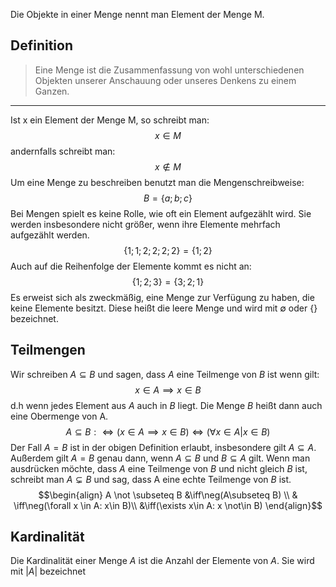 Die Objekte in einer Menge nennt man Element der Menge M.

## Definition
> Eine Menge ist die Zusammenfassung von wohl unterschiedenen Objekten unserer Anschauung oder unseres Denkens zu einem Ganzen.
---

Ist x ein Element der Menge M, so schreibt man:
$$x \in M$$
andernfalls schreibt man:
$$x \notin M$$
Um eine Menge zu beschreiben benutzt man die Mengenschreibweise:
$$B = \{a;b;c\}$$
Bei Mengen spielt es keine Rolle, wie oft ein Element aufgezählt wird. Sie werden insbesondere nicht größer, wenn ihre Elemente mehrfach aufgezählt werden.
$$\{1;1;2;2;2;2\} = \{1;2\}$$ Auch auf die Reihenfolge der Elemente kommt es nicht an: 
$$\{1;2;3\} = \{3;2;1\}$$
Es erweist sich als zweckmäßig, eine Menge zur Verfügung zu haben, die keine Elemente besitzt. Diese heißt die leere Menge und wird mit  $\emptyset$ oder $\{\}$ bezeichnet. 
## Teilmengen
Wir schreiben $A \subseteq B$ und sagen, dass $A$ eine Teilmenge von $B$ ist wenn gilt:
$$x \in A \implies x\in B$$
d.h wenn jedes Element aus $A$ auch in $B$ liegt. Die Menge $B$ heißt dann auch eine Obermenge von A.
$$A \subseteq B: \iff (x \in A \implies x\in B)\iff (\forall x \in A| x\in B )$$
Der Fall $A=B$ ist in der obigen Definition erlaubt, insbesondere gilt $A \subseteq A$. Außerdem gilt $A=B$ genau dann, wenn $A \subseteq B$ und $B \subseteq A$ gilt.
Wenn man ausdrücken möchte, dass $A$ eine Teilmenge von $B$ und nicht gleich $B$ ist, schreibt man $A \subsetneq B$ und sag, dass A eine echte Teilmenge von $B$ ist.
$$\begin{align}
A \not \subseteq B &\iff\neg(A\subseteq B) \\
& \iff\neg(\forall x \in A: x\in B)\\
&\iff(\exists x\in A: x \not\in B)
\end{align}$$

## Kardinalität
Die Kardinalität einer Menge $A$ ist die Anzahl der Elemente von $A$. Sie wird mit $|A|$ bezeichnet
